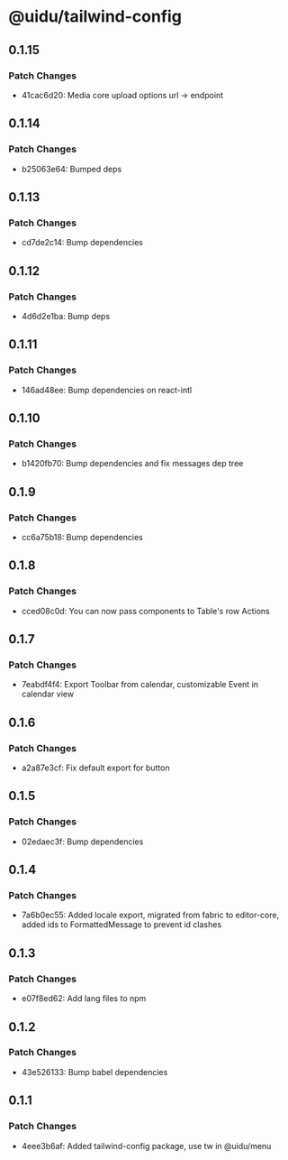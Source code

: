 # @uidu/tailwind-config

## 0.1.15

### Patch Changes

- 41cac6d20: Media core upload options url -> endpoint

## 0.1.14

### Patch Changes

- b25063e64: Bumped deps

## 0.1.13

### Patch Changes

- cd7de2c14: Bump dependencies

## 0.1.12

### Patch Changes

- 4d6d2e1ba: Bump deps

## 0.1.11

### Patch Changes

- 146ad48ee: Bump dependencies on react-intl

## 0.1.10

### Patch Changes

- b1420fb70: Bump dependencies and fix messages dep tree

## 0.1.9

### Patch Changes

- cc6a75b18: Bump dependencies

## 0.1.8

### Patch Changes

- cced08c0d: You can now pass components to Table's row Actions

## 0.1.7

### Patch Changes

- 7eabdf4f4: Export Toolbar from calendar, customizable Event in calendar view

## 0.1.6

### Patch Changes

- a2a87e3cf: Fix default export for button

## 0.1.5

### Patch Changes

- 02edaec3f: Bump dependencies

## 0.1.4

### Patch Changes

- 7a6b0ec55: Added locale export, migrated from fabric to editor-core, added ids to FormattedMessage to prevent id clashes

## 0.1.3

### Patch Changes

- e07f8ed62: Add lang files to npm

## 0.1.2

### Patch Changes

- 43e526133: Bump babel dependencies

## 0.1.1

### Patch Changes

- 4eee3b6af: Added tailwind-config package, use tw in @uidu/menu
